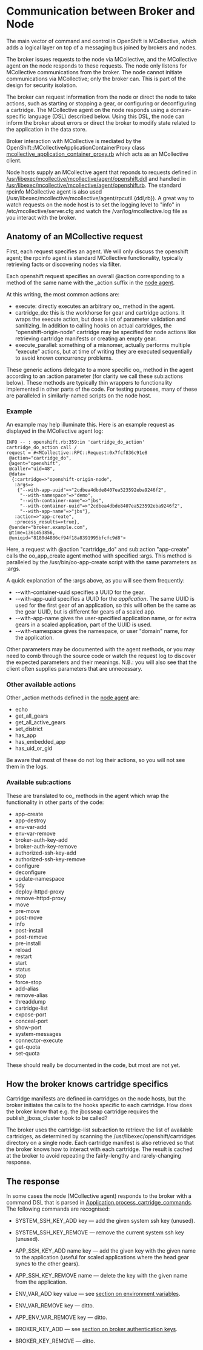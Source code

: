 Communication between Broker and Node
=====================================

The main vector of command and control in OpenShift is MCollective,
which adds a logical layer on top of a messaging bus joined by brokers
and nodes.

The broker issues requests to the node via MCollective, and the
MCollective agent on the node responds to these requests.  The node only
listens for MCollective communications from the broker.  The node cannot
initiate communications via MCollective; only the broker can. This is
part of the design for security isolation.

The broker can request information from the node or direct the node to
take actions, such as starting or stopping a gear, or configuring
or deconfiguring a cartridge.  The MCollective agent on the node responds
using a domain-specific language (DSL) described below.  Using this DSL,
the node can inform the broker about errors or direct the broker to
modify state related to the application in the data store.

Broker interaction with MCollective is mediated
by the OpenShift::MCollectiveApplicationContainerProxy class
[mcollective_application_container_proxy.rb](../plugins/msg-broker/mcollective/lib/openshift/mcollective_application_container_proxy.rb)
which acts as an MCollective client.

Node hosts supply an MCollective agent that reponds to requests defined in
[/usr/libexec/mcollective/mcollective/agent/openshift.ddl](../msg-common/agent/openshift.ddl)
and handled in
[/usr/libexec/mcollective/mcollective/agent/openshift.rb](../plugins/msg-node/mcollective/src/openshift.rb).
The standard rpcinfo MCollective agent is also used
(/usr/libexec/mcollective/mcollective/agent/rpcutil.{ddl,rb}). A great way
to watch requests on the node host is to set the logging level to "info"
in /etc/mcollective/server.cfg and watch the /var/log/mcollective.log
file as you interact with the broker.

## Anatomy of an MCollective request ##

First, each request specifies an agent. We will only discuss the openshift
agent; the rpcinfo agent is standard MCollective functionality, typically
retrieving facts or discovering nodes via filter.

Each openshift request specifies an overall @action corresponding to
a method of the same name with the _action suffix in the [node
agent](../plugins/msg-node/mcollective/src/openshift.rb).

At this writing, the most common actions are:

* execute: directly executes an arbitrary oo_ method in the agent.
* cartridge_do: this is the workhorse for gear and cartridge actions. It
wraps the execute action, but does a lot of parameter validation and
sanitizing. In addition to calling hooks on actual cartridges, the
"openshift-origin-node" cartridge may be specified for node actions like
retrieving cartridge manifests or creating an empty gear.
* execute_parallel: something of a misnomer, actually performs multiple
"execute" actions, but at time of writing they are executed sequentially
to avoid known concurrency problems.

These generic actions delegate to a more specific oo_ method in the agent
according to an :action parameter (for clarity we call these sub:actions
below).  These methods are typically thin wrappers to functionality
implemented in other parts of the code. For testing purposes, many of
these are paralleled in similarly-named scripts on the node host.

### Example ###

An example may help illuminate this. Here is an example request
as displayed in the MCollective agent log:

	INFO -- : openshift.rb:359:in 'cartridge_do_action' cartridge_do_action call /
	request = #<MCollective::RPC::Request:0x7fcf836c91e8
	 @action="cartridge_do",
	 @agent="openshift",
	 @caller="uid=48",
	 @data=
	  {:cartridge=>"openshift-origin-node",
	   :args=>
	    {"--with-app-uuid"=>"2cdbea4dbde8407ea523592eba9246f2",
	     "--with-namespace"=>"demo",
	     "--with-container-name"=>"jbs",
	     "--with-container-uuid"=>"2cdbea4dbde8407ea523592eba9246f2",
	     "--with-app-name"=>"jbs"},
	   :action=>"app-create",
	   :process_results=>true},
	 @sender="broker.example.com",
	 @time=1361453856,
	 @uniqid="8180d4886cf94f18a8391995bfcfc9d8">

Here, a request with @action "cartridge_do" and sub:action "app-create"
calls the oo_app_create agent method with specified :args. This method is
paralleled by the /usr/bin/oo-app-create script with the same parameters
as :args.

A quick explanation of the :args above, as you will see them frequently:

* --with-container-uuid specifies a UUID for the gear.
* --with-app-uuid specifies a UUID for the *application*. The same UUID
is used for the first gear of an application, so this will often
be the same as the gear UUID, but is different for gears of a scaled app.
* --with-app-name gives the user-specified application name, or for
extra gears in a scaled application, part of the UUID is used.
* --with-namespace gives the namespace, or user "domain" name, for the application.

Other parameters may be documented with the agent methods, or you may
need to comb through the source code or watch the request log to discover
the expected parameters and their meanings. N.B.: you will also see that
the client often supplies parameters that are unnecessary.

### Other available actions ###

Other _action methods defined in the [node
agent](../plugins/msg-node/mcollective/src/openshift.rb) are:

* echo
* get_all_gears
* get_all_active_gears
* set_district
* has_app
* has_embedded_app
* has_uid_or_gid

Be aware that most of these do not log their actions, so you will not
see them in the logs.

### Available sub:actions ###

These are translated to oo_ methods in the agent which wrap the
functionality in other parts of the code:

* app-create
* app-destroy
* env-var-add
* env-var-remove
* broker-auth-key-add
* broker-auth-key-remove
* authorized-ssh-key-add
* authorized-ssh-key-remove
* configure
* deconfigure
* update-namespace
* tidy
* deploy-httpd-proxy
* remove-httpd-proxy
* move
* pre-move
* post-move
* info
* post-install
* post-remove
* pre-install
* reload
* restart
* start
* status
* stop
* force-stop
* add-alias
* remove-alias
* threaddump
* cartridge-list
* expose-port
* conceal-port
* show-port
* system-messages
* connector-execute
* get-quota
* set-quota

These should really be documented in the code, but most are not yet.

## How the broker knows cartridge specifics ##

Cartridge manifests are defined in cartridges on the node hosts, but the
broker initiates the calls to the hooks specific to each cartridge. How
does the broker know that e.g. the jbosseap cartridge requires the
publish_jboss_cluster hook to be called?

The broker uses the cartridge-list sub:action to retrieve the
list of available cartridges, as determined by scanning the
/usr/libexec/openshift/cartridges directory on a single node. Each
cartridge manifest is also retrieved so that the broker knows how to
interact with each cartridge. The result is cached at the broker
to avoid repeating the fairly-lengthy and rarely-changing response.

## The response ##

In some cases the node (MCollective agent) responds
to the broker with a command DSL that is parsed in
[Application.process_cartridge_commands](../controller/app/models/application.rb).
The following commands are recognised:

* SYSTEM_SSH_KEY_ADD key —  add the given system ssh key (unused).

* SYSTEM_SSH_KEY_REMOVE —  remove the current system ssh key (unused).

* APP_SSH_KEY_ADD name key —  add the given key with the given name to the
  application (useful for scaled applications where the head gear syncs to the other gears).

* APP_SSH_KEY_REMOVE name —  delete the key with the given name from the application.

* ENV_VAR_ADD key value —  see [section on environment variables](environment_variables.md).

* ENV_VAR_REMOVE key —  ditto.

* APP_ENV_VAR_REMOVE key —  ditto.

* BROKER_KEY_ADD —  see [section on broker authentication keys](how_nodes_act_on_behalf_of_users.md).

* BROKER_KEY_REMOVE —  ditto.

